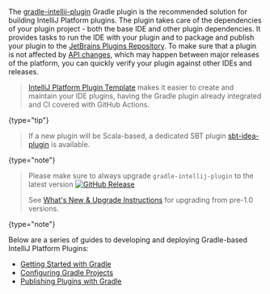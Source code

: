 [//]: # (title: Building Plugins with Gradle)

<!-- Copyright 2000-2022 JetBrains s.r.o. and other contributors. Use of this source code is governed by the Apache 2.0 license that can be found in the LICENSE file. -->

The [gradle-intellij-plugin](https://github.com/JetBrains/gradle-intellij-plugin) Gradle plugin is the recommended solution for building IntelliJ Platform plugins.
The plugin takes care of the dependencies of your plugin project - both the base IDE and other plugin dependencies.
It provides tasks to run the IDE with your plugin and to package and publish your plugin to the [JetBrains Plugins Repository](https://plugins.jetbrains.com).
To make sure that a plugin is not affected by [API changes](api_changes_list.md), which may happen between major releases of the platform, you can quickly verify your plugin against other IDEs and releases.

 >  [IntelliJ Platform Plugin Template](github_template.md) makes it easier to create and maintain your IDE plugins, having the Gradle plugin already integrated and CI covered with GitHub Actions.
 >
 {type="tip"}

 >  If a new plugin will be Scala-based, a dedicated SBT plugin [sbt-idea-plugin](https://github.com/JetBrains/sbt-idea-plugin) is available.
 >
 {type="note"}


 > Please make sure to always upgrade `gradle-intellij-plugin` to the latest version [![GitHub Release](https://img.shields.io/github/release/jetbrains/gradle-intellij-plugin.svg?style=flat-square)](https://github.com/jetbrains/gradle-intellij-plugin/releases)
 >
 > See [What's New & Upgrade Instructions](https://lp.jetbrains.com/gradle-intellij-plugin) for upgrading from pre-1.0 versions.
 >
 {type="note"}

Below are a series of guides to developing and deploying Gradle-based IntelliJ Platform Plugins:

* [Getting Started with Gradle](gradle_prerequisites.md)
* [Configuring Gradle Projects](gradle_guide.md)
* [Publishing Plugins with Gradle](deployment.md)
